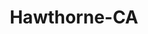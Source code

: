 ---
title: Hawthorne-CA
slug: hawthorne-ca
f_state:
- cms/state/california.md
f_locations:
- cms/payday-loan/a-1-financial-571.md
- cms/payday-loan/advance-america-1254.md
- cms/payday-loan/any-kind-check-cashing-centers-4606.md
- cms/payday-loan/califorina-budget-finance-5726.md
- cms/payday-loan/califorina-budget-finance-5758.md
- cms/payday-loan/casino-check-cashing-9495.md
- cms/payday-loan/check-x-change-14111.md
- cms/payday-loan/city-check-cashers-15023.md
- cms/payday-loan/city-check-cashiers-15029.md
- cms/payday-loan/goldx-payday-loan-centers-19079.md
- cms/payday-loan/money-mart-21376.md
- cms/payday-loan/payday-loan-23936.md
- cms/payday-loan/popular-cash-express-40-24515.md
- cms/payday-loan/quick-cash-check-cashing-24978.md
- cms/payday-loan/quik-check-inc---hawth-orne-quik-25617.md
- cms/payday-loan/serenity-cleaning-service-26315.md
updated-on: '2024-05-30T13:41:28.615Z'
created-on: '2024-05-30T13:41:28.615Z'
published-on: '2024-05-30T13:54:32.469Z'
f_city: Hawthorne
layout: '[city].html'
tags: city
---